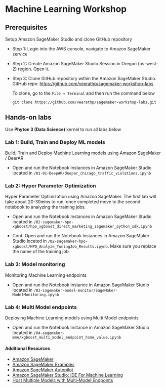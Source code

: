 # Machine Learning Workshop

## Prerequisites
Setup Amazon SageMaker Studio and clone GitHub repository 

- Step 1: Login into the AWS console, navigate to Amazon SageMaker service 

- Step 2: Create Amazon SageMaker Studio Session in Oregon (us-west-2) region. Open it. 

- Step 3: Clone GitHub repository within the Amazon SageMaker Studio. GitHub repo: https://github.com/veerathp/sagemaker-workshop-labs
   
   To clone, go to the `File → Terminal` and then run the command below
   ```
  git clone https://github.com/veerathp/sagemaker-workshop-labs.git
   ```

## Hands-on labs

Use **Phyton 3 (Data Science)** kernel to run all labs below

### Lab 1: Build, Train and Deploy ML models
Build, Train and Deploy Machine Learning models using Amazon SageMaker / DeerAR

- Open and run the Notebook Instances in Amazon SageMaker Studio located in `/01-01-DeepAR/deepar_chicago_traffic_violations.ipynb`

### Lab 2: Hyper Parameter Optimization
Hyper Parameter Optimization using Amazon SageMaker. The first lab will take about 20-30mins to run, once completed move to the second notebook to analyzing the training jobs.

- Open and run the Notebook Instances in Amazon SageMaker Studio located in `/02-sagemaker-hpo-xgboost/hpo_xgboost_direct_marketing_sagemaker_python_sdk.ipynb`

- Cont. Open and run the Notebook Instances in Amazon SageMaker Studio located in `/02-sagemaker-hpo-xgboost/HPO_Analyze_TuningJob_Results.ipynb`. Make sure you replace the name of the training job



### Lab 3: Model monitoring 
Monitoring Machine Learning endpoints 
- Open and run the Notebook Instance in Amazon SageMaker Studio located in `/03-sagemaker-model-monitor/SageMaker-ModelMonitoring.ipynb`


### Lab 4: Multi Model endpoints

Deploying Machine Learning models using Multi Model endpoints

- Open and run the Notebook Instance in Amazon SageMaker Studio located in `/04-sagemaker-mme/xgboost_multi_model_endpoint_home_value.ipynb`


#### Additional Resources
- [Amazon SageMaker](https://aws.amazon.com/sagemaker/)
- [Amazon SageMaker Examples](https://github.com/awslabs/amazon-sagemaker-examples)
- [Amazon SageMaker Autopilot](https://aws.amazon.com/sagemaker/autopilot/)
- [Amazon SageMaker Studio: IDE For Machine Learning](https://aws.amazon.com/blogs/aws/amazon-sagemaker-studio-the-first-fully-integrated-development-environment-for-machine-learning/)
- [Host Multiple Models with Multi-Model Endpoints](https://docs.aws.amazon.com/sagemaker/latest/dg/multi-model-endpoints.html)



